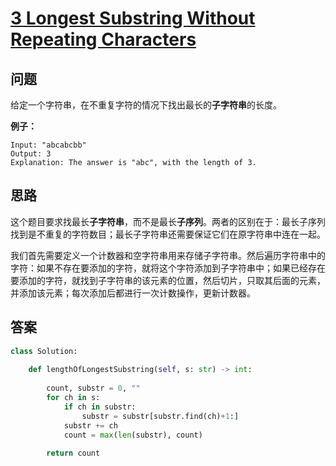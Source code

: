 # [3 Longest Substring Without Repeating Characters](https://leetcode.com/problems/longest-substring-without-repeating-characters/)

## 问题

给定一个字符串，在不重复字符的情况下找出最长的**子字符串**的长度。

**例子：**

```
Input: "abcabcbb"
Output: 3 
Explanation: The answer is "abc", with the length of 3. 
```

## 思路

这个题目要求找最长**子字符串**，而不是最长**子序列**。两者的区别在于：最长子序列找到是不重复的字符数目；最长子字符串还需要保证它们在原字符串中连在一起。

我们首先需要定义一个计数器和空字符串用来存储子字符串。然后遍历字符串中的字符：如果不存在要添加的字符，就将这个字符添加到子字符串中；如果已经存在要添加的字符，就找到子字符串的该元素的位置，然后切片，只取其后面的元素，并添加该元素；每次添加后都进行一次计数操作，更新计数器。

## 答案

```python
class Solution:
    
    def lengthOfLongestSubstring(self, s: str) -> int:
        
        count, substr = 0, ""
        for ch in s:
            if ch in substr:
                substr = substr[substr.find(ch)+1:]
            substr += ch
            count = max(len(substr), count)
        
        return count   
```


